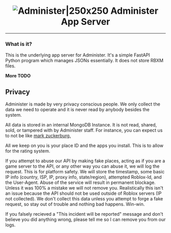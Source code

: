 <div align = "center">

# ![Administer|250x250](assets/administer.png) Administer App Server

</div>

---

### What is it?

This is the underlying app server for Administer. It's a simple FastAPI Python program which manages JSONs essentially. It does not store RBXM files. 

**More TODO**


## Privacy

Administer is made by very privacy conscious people. We only collect the data we need to operate and it is never read by anybody besides the system.

All data is stored in an internal MongoDB Instance. It is not read, shared, sold, or tampered with by Administer staff. For instance, you can expect us to not be like [mark zuckerburg.](https://www.indiatoday.in/technology/news/story/mark-zuckerberg-called-early-facebook-users-dumb-f-s-for-sharing-data-giving-up-privacy-1195396-2018-03-22)

All we keep on you is your place ID and the apps you install. This is to allow for the rating system.

If you attempt to abuse our API by making fake places, acting as if you are a game server to the API, or any other way you can abuse it, we will log the request. This is for platform safety. We will store the timestamp, some basic IP info (country, ISP, IP, proxy info, state/region), attempted Roblox-Id, and the User-Agent. Abuse of the service will result in permanent blockage. Unless it was 100% a mistake we will not remove you. Realistically this isn't an issue because the API should not be used outside of Roblox servers (IP not collected). We don't collect this data unless you attempt to forge a fake request, so stay out of trouble and nothing bad happens. Win-win.

If you falsely recieved a "This incident will be reported" message and don't believe you did anything wrong, please tell me so I can remove you from our logs.